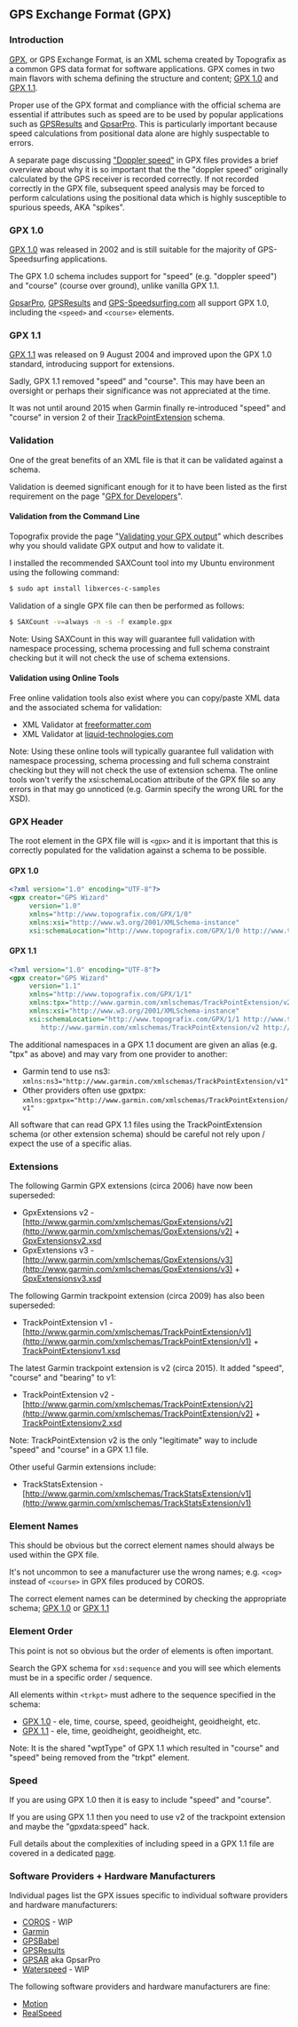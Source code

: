 ## GPS Exchange Format (GPX)

### Introduction

[GPX](https://www.topografix.com/gpx.asp), or GPS Exchange Format, is an XML schema created by Topografix as a common GPS data format for software applications. GPX comes in two main flavors with schema defining the structure and content; [GPX 1.0](https://www.topografix.com/GPX/1/0/gpx.xsd) and [GPX 1.1](https://www.topografix.com/GPX/1/1/gpx.xsd).

Proper use of the GPX format and compliance with the official schema are essential if attributes such as speed are to be used by popular applications such as [GPSResults](https://www.gps-speed.com/) and [GpsarPro](http://www.gpsactionreplay.com/). This is particularly important because speed calculations from positional data alone are highly suspectable to errors.

A separate page discussing ["Doppler speed"](speed.md) in GPX files provides a brief overview about why it is so important that the the "doppler speed" originally calculated by the GPS receiver is recorded correctly. If not recorded correctly in the GPX file, subsequent speed analysis may be forced to perform calculations using the positional data which is highly susceptible to spurious speeds, AKA "spikes".



### GPX 1.0

[GPX 1.0](https://www.topografix.com/GPX/1/0/gpx.xsd) was released in 2002 and is still suitable for the majority of GPS-Speedsurfing applications.

The GPX 1.0 schema includes support for "speed" (e.g. "doppler speed") and "course" (course over ground), unlike vanilla GPX 1.1.

[GpsarPro](http://www.gpsactionreplay.com/), [GPSResults](https://www.gps-speed.com/) and [GPS-Speedsurfing.com](https://www.gps-speedsurfing.com/) all support GPX 1.0, including the `<speed>` and `<course>` elements.



### GPX 1.1

[GPX 1.1](https://www.topografix.com/GPX/1/1/gpx.xsd) was released on 9 August 2004 and improved upon the GPX 1.0 standard, introducing support for extensions.

Sadly, GPX 1.1 removed "speed" and "course". This may have been an oversight or perhaps their significance was not appreciated at the time.

It was not until around 2015 when Garmin finally re-introduced "speed" and "course" in version 2 of their [TrackPointExtension](https://www8.garmin.com/xmlschemas/TrackPointExtensionv2.xsd) schema.



### Validation

One of the great benefits of an XML file is that it can be validated against a schema.

Validation is deemed significant enough for it to have been listed as the first requirement on the page "[GPX for Developers](https://www.topografix.com/gpx_for_developers.asp)".

#### Validation from the Command Line

Topografix provide the page "[Validating your GPX output](https://www.topografix.com/gpx_validation.asp)" which describes why you should validate GPX output and how to validate it.

I installed the recommended SAXCount tool into my Ubuntu environment using the following command:

```sh
$ sudo apt install libxerces-c-samples
```

Validation of a single GPX file can then be performed as follows:

```sh
$ SAXCount -v=always -n -s -f example.gpx
```

Note: Using SAXCount in this way will guarantee full validation with namespace processing, schema processing and full schema constraint checking but it will not check the use of schema extensions.

#### Validation using Online Tools

Free online validation tools also exist where you can copy/paste XML data and the associated schema for validation:

- XML Validator at [freeformatter.com](https://www.freeformatter.com/xml-validator-xsd.html)
- XML Validator at [liquid-technologies.com](https://www.liquid-technologies.com/online-xsd-validator)

Note: Using these online tools will typically guarantee full validation with namespace processing, schema processing and full schema constraint checking but they will not check the use of extension schema. The online tools won't verify the xsi:schemaLocation attribute of the GPX file so any errors in that may go unnoticed (e.g. Garmin specify the wrong URL for the XSD).



### GPX Header

The root element in the GPX file will is `<gpx>` and it is important that this is correctly populated for the validation against a schema to be possible.

#### GPX 1.0

```xml
<?xml version="1.0" encoding="UTF-8"?>
<gpx creator="GPS Wizard"
     version="1.0"
     xmlns="http://www.topografix.com/GPX/1/0"
     xmlns:xsi="http://www.w3.org/2001/XMLSchema-instance"
     xsi:schemaLocation="http://www.topografix.com/GPX/1/0 http://www.topografix.com/GPX/1/0/gpx.xsd">
```

#### GPX 1.1

```xml
<?xml version="1.0" encoding="UTF-8"?>
<gpx creator="GPS Wizard"
     version="1.1"
     xmlns="http://www.topografix.com/GPX/1/1"
     xmlns:tpx="http://www.garmin.com/xmlschemas/TrackPointExtension/v2"
     xmlns:xsi="http://www.w3.org/2001/XMLSchema-instance"
     xsi:schemaLocation="http://www.topografix.com/GPX/1/1 http://www.topografix.com/GPX/1/1/gpx.xsd
        http://www.garmin.com/xmlschemas/TrackPointExtension/v2 http://www.garmin.com/xmlschemas/TrackPointExtensionv2.xsd">
```

The additional namespaces in a GPX 1.1 document are given an alias (e.g. "tpx" as above) and may vary from one provider to another:

- Garmin tend to use ns3: `xmlns:ns3="http://www.garmin.com/xmlschemas/TrackPointExtension/v1"`
- Other providers often use gpxtpx: `xmlns:gpxtpx="http://www.garmin.com/xmlschemas/TrackPointExtension/v1"`

All software that can read GPX 1.1 files using the TrackPointExtension schema (or other extension schema) should be careful not rely upon / expect the use of a specific alias.



### Extensions

The following Garmin GPX extensions (circa 2006) have now been superseded:

- GpxExtensions v2 - [http://www.garmin.com/xmlschemas/GpxExtensions/v2](http://www.garmin.com/xmlschemas/GpxExtensions/v2) + [GpxExtensionsv2.xsd](https://www8.garmin.com/xmlschemas/GpxExtensionsv2.xsd)
- GpxExtensions v3 - [http://www.garmin.com/xmlschemas/GpxExtensions/v3](http://www.garmin.com/xmlschemas/GpxExtensions/v3) + [GpxExtensionsv3.xsd](https://www8.garmin.com/xmlschemas/GpxExtensionsv3.xsd)

The following Garmin trackpoint extension (circa 2009) has also been superseded:

- TrackPointExtension v1 - [http://www.garmin.com/xmlschemas/TrackPointExtension/v1](http://www.garmin.com/xmlschemas/TrackPointExtension/v1) +  [TrackPointExtensionv1.xsd](https://www8.garmin.com/xmlschemas/TrackPointExtensionv1.xsd)

The latest Garmin trackpoint extension is v2 (circa 2015). It added "speed", "course" and "bearing" to v1:

- TrackPointExtension v2 - [http://www.garmin.com/xmlschemas/TrackPointExtension/v2](http://www.garmin.com/xmlschemas/TrackPointExtension/v2) + [TrackPointExtensionv2.xsd](https://www8.garmin.com/xmlschemas/TrackPointExtensionv2.xsd)

Note: TrackPointExtension v2 is the only "legitimate" way to include "speed" and "course" in a GPX 1.1 file.

Other useful Garmin extensions include:

- TrackStatsExtension - [http://www.garmin.com/xmlschemas/TrackStatsExtension/v1](http://www.garmin.com/xmlschemas/TrackStatsExtension/v1)



### Element Names

This should be obvious but the correct element names should always be used within the GPX file.

It's not uncommon to see a manufacturer use the wrong names; e.g. `<cog>` instead of `<course>` in GPX files produced by COROS.

The correct element names can be determined by checking the appropriate schema; [GPX 1.0](https://www.topografix.com/GPX/1/0/gpx.xsd) or [GPX 1.1](https://www.topografix.com/GPX/1/1/gpx.xsd)



### Element Order

This point is not so obvious but the order of elements is often important.

Search the GPX schema for `xsd:sequence` and you will see which elements must be in a specific order / sequence.

All elements within `<trkpt>` must adhere to the sequence specified in the schema:

- [GPX 1.0](https://www.topografix.com/GPX/1/0/gpx.xsd) - ele, time, course, speed, geoidheight, geoidheight, etc.
- [GPX 1.1](https://www.topografix.com/GPX/1/1/gpx.xsd) - ele, time, geoidheight, geoidheight, etc.

Note: It is the shared "wptType" of GPX 1.1 which resulted in "course" and "speed" being removed from the "trkpt" element.



### Speed

If you are using GPX 1.0 then it is easy to include "speed" and "course".

If you are using GPX 1.1 then you need to use v2 of the trackpoint extension and maybe the "gpxdata:speed" hack.

Full details about the complexities of including speed in a GPX 1.1 file are covered in a dedicated [page](speed.md).



### Software Providers + Hardware Manufacturers

Individual pages list the GPX issues specific to individual software providers and hardware manufacturers:

- [COROS](issues/coros.md) - WIP
- [Garmin](issues/garmin.md)
- [GPSBabel](issues/gpsbabel.md)
- [GPSResults](issues/gpsresults.md)
- [GPSAR](issues/gpsar.md) aka GpsarPro
- [Waterspeed](issues/waterspeed.md) - WIP



The following software providers and hardware manufacturers are fine:

- [Motion](issues/motion.md)
- [RealSpeed](issues/realspeed.md)
